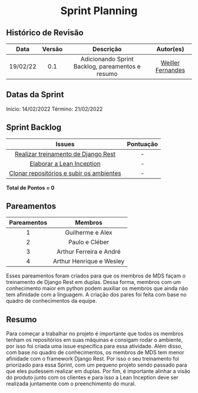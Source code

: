 <h1 style="text-align: center">Sprint Planning</h1>

## Histórico de Revisão
| Data | Versão | Descrição | Autor(es)|
|:----:|:------:|:---------:|:--------:|
| 19/02/22 | 0.1 | Adicionando Sprint Backlog, pareamentos e resumo | [Weiller Fernandes](https://github.com/WeillerFernandes) |

## Datas da Sprint

Início: 14/02/2022
Término: 21/02/2022

## Sprint Backlog
| Issues | Pontuação |
|:-----: | :--------:|
[Realizar treinamento de Django Rest](https://github.com/fga-eps-mds/2021-2-SysArq-Doc/issues/1)|-|
[Elaborar a Lean Inception](https://github.com/fga-eps-mds/2021-2-SysArq-Doc/issues/2)|-|
[Clonar repositórios e subir os ambientes](https://github.com/fga-eps-mds/2021-2-SysArq-Doc/issues/3)|-|

**Total de Pontos = 0**

## Pareamentos

| Pareamentos | Membros |
|:--------: | :-------: |
| 1 | Guilherme e Alex |
| 2 | Paulo e Cléber |
| 3 | Arthur Ferreira e André |
| 4 | Arthur Henrique e Wesley |

Esses pareamentos foram criados para que os membros de MDS façam o treinamento de Django Rest em duplas. Dessa forma, membros com um conhecimento maior em python podem auxiliar os membros que ainda não tem afinidade com a linguagem. A criação dos pares foi feita com base no quadro de conhecimentos da equipe.

## Resumo

Para começar a trabalhar no projeto é importante que todos os membros tenham os repositórios em suas máquinas e consigam rodar o ambiente, por isso foi criada uma issue específica para essa atividade.
Além disso, com base no quadro de conhecimentos, os membros de MDS tem menor afinidade com o framework Django Rest. Por isso o seu treinamento foi priorizado para essa Sprint, com um pequeno projeto sendo passado para que eles pudessem realizar em duplas.
Por fim, é importante alinhar a visão do produto junto com os clientes e para isso a Lean Inception deve ser realizada juntamente com o preenchimento do mural.